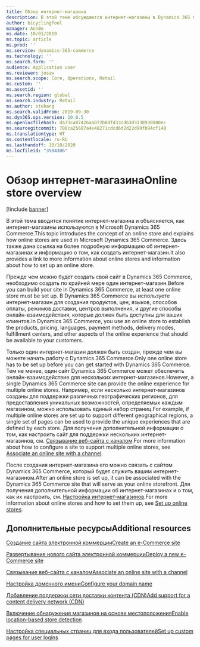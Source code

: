 ```yaml
---
title: Обзор интернет-магазина
description: В этой теме обсуждаются интернет-магазины в Dynamics 365 Commerce.
author: bicyclingfool
manager: AnnBe
ms.date: 10/01/2019
ms.topic: article
ms.prod: ''
ms.service: dynamics-365-commerce
ms.technology: ''
ms.search.form: ''
audience: Application user
ms.reviewer: josaw
ms.search.scope: Core, Operations, Retail
ms.custom: ''
ms.assetid: ''
ms.search.region: global
ms.search.industry: Retail
ms.author: stuharg
ms.search.validFrom: 2019-09-30
ms.dyn365.ops.version: 10.0.5
ms.openlocfilehash: da73ca07426aa072b8dfd33cd63d3138930000ec
ms.sourcegitcommit: 708ca25687a4e48271cdcd6d2d22d99fb94cf140
ms.translationtype: HT
ms.contentlocale: ru-RU
ms.lasthandoff: 10/10/2020
ms.locfileid: "3984306"
---
```

# <a name="online-store-overview"></a><span data-ttu-id="a4684-103">Обзор интернет-магазина</span><span class="sxs-lookup"><span data-stu-id="a4684-103">Online store overview</span></span>
[!include [banner](includes/banner.md)]


<span data-ttu-id="a4684-104">В этой тема вводится понятие интернет-магазина и объясняется, как интернет-магазины используются в Microsoft Dynamics 365 Commerce.</span><span class="sxs-lookup"><span data-stu-id="a4684-104">This topic introduces the concept of an online store and explains how online stores are used in Microsoft Dynamics 365 Commerce.</span></span> <span data-ttu-id="a4684-105">Здесь также дана ссылка на более подробную информацию об интернет-магазинах и информацию о том, как создать интернет-магазин.</span><span class="sxs-lookup"><span data-stu-id="a4684-105">It also provides a link to more information about online stores and information about how to set up an online store.</span></span>

<span data-ttu-id="a4684-106">Прежде чем можно будет создать свой сайт в Dynamics 365 Commerce, необходимо создать по крайней мере один интернет-магазин.</span><span class="sxs-lookup"><span data-stu-id="a4684-106">Before you can build your site in Dynamics 365 Commerce, at least one online store must be set up.</span></span> <span data-ttu-id="a4684-107">В Dynamics 365 Commerce вы используете интернет-магазин для создания продуктов, цен, языков, способов оплаты, режимов доставки, центров выполнения, и другие способы онлайн-взаимодействия, которые должен быть доступны для ваших клиентов.</span><span class="sxs-lookup"><span data-stu-id="a4684-107">In Dynamics 365 Commerce, you use an online store to establish the products, pricing, languages, payment methods, delivery modes, fulfillment centers, and other aspects of the online experience that should be available to your customers.</span></span>

<span data-ttu-id="a4684-108">Только один интернет-магазин должен быть создан, прежде чем вы можете начать работу с Dynamics 365 Commerce.</span><span class="sxs-lookup"><span data-stu-id="a4684-108">Only one online store has to be set up before you can get started with Dynamics 365 Commerce.</span></span> <span data-ttu-id="a4684-109">Тем не менее, один сайт Dynamics 365 Commerce может обеспечить онлайн-взаимодействие для нескольких интернет-магазинов.</span><span class="sxs-lookup"><span data-stu-id="a4684-109">However, a single Dynamics 365 Commerce site can provide the online experience for multiple online stores.</span></span> <span data-ttu-id="a4684-110">Например, если несколько интернет-магазинов созданы для поддержки различных географических регионов, для предоставления уникальных возможностей, определяемых каждым магазином, можно использовать единый набор страниц.</span><span class="sxs-lookup"><span data-stu-id="a4684-110">For example, if multiple online stores are set up to support different geographical regions, a single set of pages can be used to provide the unique experiences that are defined by each store.</span></span> <span data-ttu-id="a4684-111">Для получения дополнительной информации о том, как настроить сайт для поддержки нескольких интернет-магазинов, см. [Связывание веб-сайта с каналом](associate-site-online-store.md).</span><span class="sxs-lookup"><span data-stu-id="a4684-111">For more information about how to configure a site to support multiple online stores, see [Associate an online site with a channel](associate-site-online-store.md).</span></span>

<span data-ttu-id="a4684-112">После создания интернет-магазина его можно связать с сайтом Dynamics 365 Commerce, который будет служить вашим интернет-магазином.</span><span class="sxs-lookup"><span data-stu-id="a4684-112">After an online store is set up, it can be associated with the Dynamics 365 Commerce site that will serve as your online storefront.</span></span> <span data-ttu-id="a4684-113">Для получения дополнительной информации об интернет-магазинах и о том, как их настроить, см. [Настройка интернет-магазинов](https://docs.microsoft.com/dynamics365/unified-operations/retail/online-stores).</span><span class="sxs-lookup"><span data-stu-id="a4684-113">For more information about online stores and how to set them up, see [Set up online stores](https://docs.microsoft.com/dynamics365/unified-operations/retail/online-stores).</span></span>

## <a name="additional-resources"></a><span data-ttu-id="a4684-114">Дополнительные ресурсы</span><span class="sxs-lookup"><span data-stu-id="a4684-114">Additional resources</span></span>

[<span data-ttu-id="a4684-115">Создание сайта электронной коммерции</span><span class="sxs-lookup"><span data-stu-id="a4684-115">Create an e-Commerce site</span></span>](create-ecommerce-site.md)

[<span data-ttu-id="a4684-116">Развертывание нового сайта электронной коммерции</span><span class="sxs-lookup"><span data-stu-id="a4684-116">Deploy a new e-Commerce site</span></span>](deploy-ecommerce-site.md)

[<span data-ttu-id="a4684-117">Связывание веб-сайта с каналом</span><span class="sxs-lookup"><span data-stu-id="a4684-117">Associate an online site with a channel</span></span>](associate-site-online-store.md)

[<span data-ttu-id="a4684-118">Настройка доменного имени</span><span class="sxs-lookup"><span data-stu-id="a4684-118">Configure your domain name</span></span>](configure-your-domain-name.md)

[<span data-ttu-id="a4684-119">Добавление поддержки сети доставки контента (CDN)</span><span class="sxs-lookup"><span data-stu-id="a4684-119">Add support for a content delivery network (CDN)</span></span>](add-cdn-support.md)

[<span data-ttu-id="a4684-120">Включение обнаружения магазинов на основе местоположения</span><span class="sxs-lookup"><span data-stu-id="a4684-120">Enable location-based store detection</span></span>](enable-store-detection.md)

[<span data-ttu-id="a4684-121">Настройка специальных страниц для входа пользователей</span><span class="sxs-lookup"><span data-stu-id="a4684-121">Set up custom pages for user logins</span></span>](custom-pages-user-logins.md)

